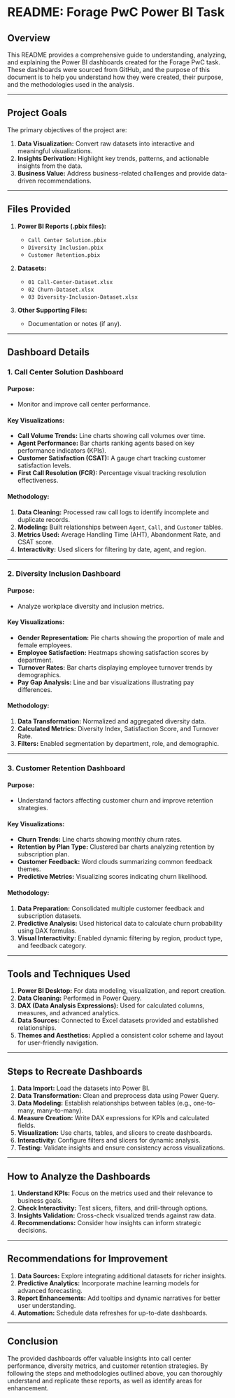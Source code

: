 # README: Forage PwC Power BI Task

## Overview
This README provides a comprehensive guide to understanding, analyzing, and explaining the Power BI dashboards created for the Forage PwC task. These dashboards were sourced from GitHub, and the purpose of this document is to help you understand how they were created, their purpose, and the methodologies used in the analysis.

---

## Project Goals
The primary objectives of the project are:
1. **Data Visualization:** Convert raw datasets into interactive and meaningful visualizations.
2. **Insights Derivation:** Highlight key trends, patterns, and actionable insights from the data.
3. **Business Value:** Address business-related challenges and provide data-driven recommendations.

---

## Files Provided
1. **Power BI Reports (.pbix files):**
   - `Call Center Solution.pbix`
   - `Diversity Inclusion.pbix`
   - `Customer Retention.pbix`

2. **Datasets:**
   - `01 Call-Center-Dataset.xlsx`
   - `02 Churn-Dataset.xlsx`
   - `03 Diversity-Inclusion-Dataset.xlsx`

3. **Other Supporting Files:**
   - Documentation or notes (if any).

---

## Dashboard Details

### 1. Call Center Solution Dashboard
#### Purpose:
- Monitor and improve call center performance.

#### Key Visualizations:
- **Call Volume Trends:** Line charts showing call volumes over time.
- **Agent Performance:** Bar charts ranking agents based on key performance indicators (KPIs).
- **Customer Satisfaction (CSAT):** A gauge chart tracking customer satisfaction levels.
- **First Call Resolution (FCR):** Percentage visual tracking resolution effectiveness.

#### Methodology:
1. **Data Cleaning:** Processed raw call logs to identify incomplete and duplicate records.
2. **Modeling:** Built relationships between `Agent`, `Call`, and `Customer` tables.
3. **Metrics Used:** Average Handling Time (AHT), Abandonment Rate, and CSAT score.
4. **Interactivity:** Used slicers for filtering by date, agent, and region.

---

### 2. Diversity Inclusion Dashboard
#### Purpose:
- Analyze workplace diversity and inclusion metrics.

#### Key Visualizations:
- **Gender Representation:** Pie charts showing the proportion of male and female employees.
- **Employee Satisfaction:** Heatmaps showing satisfaction scores by department.
- **Turnover Rates:** Bar charts displaying employee turnover trends by demographics.
- **Pay Gap Analysis:** Line and bar visualizations illustrating pay differences.

#### Methodology:
1. **Data Transformation:** Normalized and aggregated diversity data.
2. **Calculated Metrics:** Diversity Index, Satisfaction Score, and Turnover Rate.
3. **Filters:** Enabled segmentation by department, role, and demographic.

---

### 3. Customer Retention Dashboard
#### Purpose:
- Understand factors affecting customer churn and improve retention strategies.

#### Key Visualizations:
- **Churn Trends:** Line charts showing monthly churn rates.
- **Retention by Plan Type:** Clustered bar charts analyzing retention by subscription plan.
- **Customer Feedback:** Word clouds summarizing common feedback themes.
- **Predictive Metrics:** Visualizing scores indicating churn likelihood.

#### Methodology:
1. **Data Preparation:** Consolidated multiple customer feedback and subscription datasets.
2. **Predictive Analysis:** Used historical data to calculate churn probability using DAX formulas.
3. **Visual Interactivity:** Enabled dynamic filtering by region, product type, and feedback category.

---

## Tools and Techniques Used
1. **Power BI Desktop:** For data modeling, visualization, and report creation.
2. **Data Cleaning:** Performed in Power Query.
3. **DAX (Data Analysis Expressions):** Used for calculated columns, measures, and advanced analytics.
4. **Data Sources:** Connected to Excel datasets provided and established relationships.
5. **Themes and Aesthetics:** Applied a consistent color scheme and layout for user-friendly navigation.

---

## Steps to Recreate Dashboards
1. **Data Import:** Load the datasets into Power BI.
2. **Data Transformation:** Clean and preprocess data using Power Query.
3. **Data Modeling:** Establish relationships between tables (e.g., one-to-many, many-to-many).
4. **Measure Creation:** Write DAX expressions for KPIs and calculated fields.
5. **Visualization:** Use charts, tables, and slicers to create dashboards.
6. **Interactivity:** Configure filters and slicers for dynamic analysis.
7. **Testing:** Validate insights and ensure consistency across visualizations.

---

## How to Analyze the Dashboards
1. **Understand KPIs:** Focus on the metrics used and their relevance to business goals.
2. **Check Interactivity:** Test slicers, filters, and drill-through options.
3. **Insights Validation:** Cross-check visualized trends against raw data.
4. **Recommendations:** Consider how insights can inform strategic decisions.

---

## Recommendations for Improvement
1. **Data Sources:** Explore integrating additional datasets for richer insights.
2. **Predictive Analytics:** Incorporate machine learning models for advanced forecasting.
3. **Report Enhancements:** Add tooltips and dynamic narratives for better user understanding.
4. **Automation:** Schedule data refreshes for up-to-date dashboards.

---

## Conclusion
The provided dashboards offer valuable insights into call center performance, diversity metrics, and customer retention strategies. By following the steps and methodologies outlined above, you can thoroughly understand and replicate these reports, as well as identify areas for enhancement.


